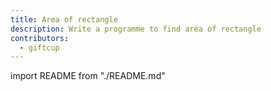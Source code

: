 ```yaml
---
title: Area of rectangle
description: Write a programme to find area of rectangle
contributors:
  - giftcup
---
```


import README from "./README.md"

<README />

